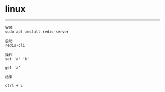 # linux

---

```
安装
sudo apt install redis-server

启动
redis-cli

操作
set 'a' 'b'

get 'a'

结束

ctrl + c
```




